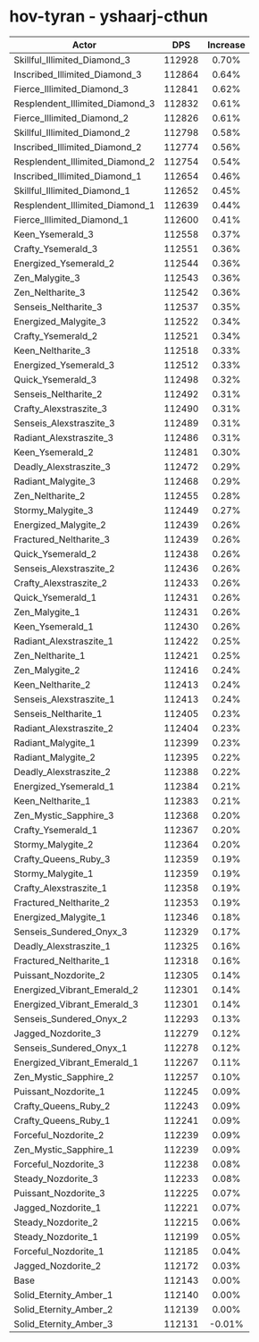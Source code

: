 # hov-tyran - yshaarj-cthun
| Actor | DPS | Increase |
|---|:---:|:---:|
|Skillful_Illimited_Diamond_3|112928|0.70%|
|Inscribed_Illimited_Diamond_3|112864|0.64%|
|Fierce_Illimited_Diamond_3|112841|0.62%|
|Resplendent_Illimited_Diamond_3|112832|0.61%|
|Fierce_Illimited_Diamond_2|112826|0.61%|
|Skillful_Illimited_Diamond_2|112798|0.58%|
|Inscribed_Illimited_Diamond_2|112774|0.56%|
|Resplendent_Illimited_Diamond_2|112754|0.54%|
|Inscribed_Illimited_Diamond_1|112654|0.46%|
|Skillful_Illimited_Diamond_1|112652|0.45%|
|Resplendent_Illimited_Diamond_1|112639|0.44%|
|Fierce_Illimited_Diamond_1|112600|0.41%|
|Keen_Ysemerald_3|112558|0.37%|
|Crafty_Ysemerald_3|112551|0.36%|
|Energized_Ysemerald_2|112544|0.36%|
|Zen_Malygite_3|112543|0.36%|
|Zen_Neltharite_3|112542|0.36%|
|Senseis_Neltharite_3|112537|0.35%|
|Energized_Malygite_3|112522|0.34%|
|Crafty_Ysemerald_2|112521|0.34%|
|Keen_Neltharite_3|112518|0.33%|
|Energized_Ysemerald_3|112512|0.33%|
|Quick_Ysemerald_3|112498|0.32%|
|Senseis_Neltharite_2|112492|0.31%|
|Crafty_Alexstraszite_3|112490|0.31%|
|Senseis_Alexstraszite_3|112489|0.31%|
|Radiant_Alexstraszite_3|112486|0.31%|
|Keen_Ysemerald_2|112481|0.30%|
|Deadly_Alexstraszite_3|112472|0.29%|
|Radiant_Malygite_3|112468|0.29%|
|Zen_Neltharite_2|112455|0.28%|
|Stormy_Malygite_3|112449|0.27%|
|Energized_Malygite_2|112439|0.26%|
|Fractured_Neltharite_3|112439|0.26%|
|Quick_Ysemerald_2|112438|0.26%|
|Senseis_Alexstraszite_2|112436|0.26%|
|Crafty_Alexstraszite_2|112433|0.26%|
|Quick_Ysemerald_1|112431|0.26%|
|Zen_Malygite_1|112431|0.26%|
|Keen_Ysemerald_1|112430|0.26%|
|Radiant_Alexstraszite_1|112422|0.25%|
|Zen_Neltharite_1|112421|0.25%|
|Zen_Malygite_2|112416|0.24%|
|Keen_Neltharite_2|112413|0.24%|
|Senseis_Alexstraszite_1|112413|0.24%|
|Senseis_Neltharite_1|112405|0.23%|
|Radiant_Alexstraszite_2|112404|0.23%|
|Radiant_Malygite_1|112399|0.23%|
|Radiant_Malygite_2|112395|0.22%|
|Deadly_Alexstraszite_2|112388|0.22%|
|Energized_Ysemerald_1|112384|0.21%|
|Keen_Neltharite_1|112383|0.21%|
|Zen_Mystic_Sapphire_3|112368|0.20%|
|Crafty_Ysemerald_1|112367|0.20%|
|Stormy_Malygite_2|112364|0.20%|
|Crafty_Queens_Ruby_3|112359|0.19%|
|Stormy_Malygite_1|112359|0.19%|
|Crafty_Alexstraszite_1|112358|0.19%|
|Fractured_Neltharite_2|112353|0.19%|
|Energized_Malygite_1|112346|0.18%|
|Senseis_Sundered_Onyx_3|112329|0.17%|
|Deadly_Alexstraszite_1|112325|0.16%|
|Fractured_Neltharite_1|112318|0.16%|
|Puissant_Nozdorite_2|112305|0.14%|
|Energized_Vibrant_Emerald_2|112301|0.14%|
|Energized_Vibrant_Emerald_3|112301|0.14%|
|Senseis_Sundered_Onyx_2|112293|0.13%|
|Jagged_Nozdorite_3|112279|0.12%|
|Senseis_Sundered_Onyx_1|112278|0.12%|
|Energized_Vibrant_Emerald_1|112267|0.11%|
|Zen_Mystic_Sapphire_2|112257|0.10%|
|Puissant_Nozdorite_1|112245|0.09%|
|Crafty_Queens_Ruby_2|112243|0.09%|
|Crafty_Queens_Ruby_1|112241|0.09%|
|Forceful_Nozdorite_2|112239|0.09%|
|Zen_Mystic_Sapphire_1|112239|0.09%|
|Forceful_Nozdorite_3|112238|0.08%|
|Steady_Nozdorite_3|112233|0.08%|
|Puissant_Nozdorite_3|112225|0.07%|
|Jagged_Nozdorite_1|112221|0.07%|
|Steady_Nozdorite_2|112215|0.06%|
|Steady_Nozdorite_1|112199|0.05%|
|Forceful_Nozdorite_1|112185|0.04%|
|Jagged_Nozdorite_2|112172|0.03%|
|Base|112143|0.00%|
|Solid_Eternity_Amber_1|112140|0.00%|
|Solid_Eternity_Amber_2|112139|0.00%|
|Solid_Eternity_Amber_3|112131|-0.01%|
